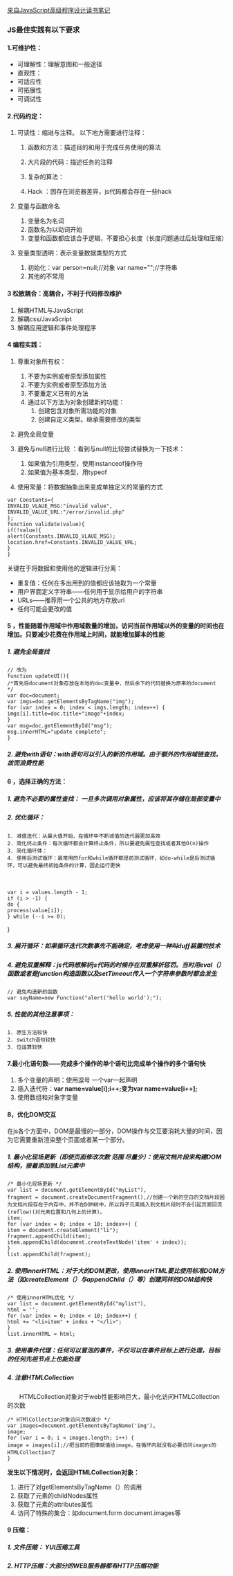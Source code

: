 
[来自JavaScript高级程序设计读书笔记](https://book.douban.com/subject/10546125/)

<!--more-->
### JS最佳实践有以下要求

#### 1.可维护性：

 - 可理解性：理解意图和一般途径
 - 直观性：
 - 可适应性
 - 可拓展性
 - 可调试性

#### 2.代码约定：

1. 可读性：缩进与注释。 以下地方需要进行注释：
　　
    1. 函数和方法：描述目的和用于完成任务使用的算法

    2. 大片段的代码：描述任务的注释
    3.   复杂的算法：
    4.  Hack ：因存在浏览器差异，js代码都会存在一些hack

2. 变量与函数命名
    1. 变量名为名词
    2. 函数名为以动词开始
    3. 变量和函数都应该合乎逻辑，不要担心长度（长度问题通过后处理和压缩）
    
3. 变量类型透明：表示变量数据类型的方式
    1. 初始化：var person=null;//对象 var name="";//字符串
    2. 其他的不常用


#### 3 松散耦合：高耦合，不利于代码修改维护

1. 解耦HTML与JavaScript
2. 解耦css/JavaScript
3. 解耦应用逻辑和事件处理程序

#### 4 编程实践：
1. 尊重对象所有权：
    1. 不要为实例或者原型添加属性
    2. 不要为实例或者原型添加方法
    3. 不要重定义已有的方法
    4. 通过以下方法为对象创建新的功能：
        1. 创建包含对象所需功能的对象
        2. 创建自定义类型。继承需要修改的类型
2. 避免全局变量
3. 避免与null进行比较 ：看到与null的比较尝试替换为一下技术：
    1. 如果值为引用类型，使用instanceof操作符
    2. 如果值为基本类型，用typeof

4. 使用常量：将数据抽象出来变成单独定义的常量的方式


```
var Constants={
INVALID_VLAUE_MSG:"invalid value",
INVALID_VALUE_URL:"/error/invalid.php"
};
function validate(value){
if(!value){
alert(Constants.INVALID_VLAUE_MSG);
location.href=Constants.INVALID_VALUE_URL;
}
}
```

 

关键在于将数据和使用他的逻辑进行分离：
- 重复值：任何在多出用到的值都应该抽取为一个常量
- 用户界面定义字符串——任何用于显示给用户的字符串
- URLs——推荐用一个公共的地方存放url
- 任何可能会更改的值

#### 5 ，性能随着作用域中作用域数量的增加，访问当前作用域以外的变量的时间也在增加。只要减少花费在作用域上时间，就能增加脚本的性能

##### 1. 避免全局查找

```
// 改为
function updateUI(){
/*首先将document对象存放在本地的doc变量中，然后余下的代码替换为原来的document */
var doc=document;
var imgs=doc.getElementsByTagName("img");
for (var index = 0; index < imgs.length; index++) {
imgs[i].title=doc.title+"image"+index;
}
var msg=doc.getElementById("msg");
msg.innerHTML="update complete";
} 
```


##### 2. 避免with语句：with语句可以引入的新的作用域。由于额外的作用域链查找，故而浪费性能

#### 6 ，选择正确的方法：

##### 1. 避免不必要的属性查找： 一旦多次调用对象属性，应该将其存储在局部变量中
##### 2. 优化循环：
    1. 减值迭代：从最大值开始，在循环中不断减值的迭代器更加高效
    2. 简化终止条件：每次循环都会计算终止条件，所以要避免属性查找或者其他O(n)操作
    3. 简化循环体：
    4. 使用后测试循环：最常用的for和while循环都是前测试循环，如do-while是后测试循环，可以避免最终初始条件的计算，因此运行更快
　　　　


```
var i = values.length - 1;
if (i > -1) {
do {
process(value[i]);
} while (--i >= 0);
```

}
##### 3. 展开循环：如果循环迭代次数事先不能确定，考虑使用一种叫duff装置的技术

##### 4. 避免双重解释：js代码想解析js代码的时候存在双重解析惩罚。当时用eval（）函数或者是function构造函数以及setTimeout传入一个字符串参数时都会发生


```
// 避免构造新的函数
var sayName=new Function("alert('hello world');");
```

##### 5. 性能的其他注意事项：
    1. 原生方法较快
    2. switch语句较快
    3. 位运算较快

#### 7.最小化语句数——完成多个操作的单个语句比完成单个操作的多个语句快
1. 多个变量的声明：使用逗号 一个var一起声明
2. 插入迭代符：**var name=value[i];i++;变为var name=value[i++];**
3. 使用数组和对象字变量

#### 8，优化DOM交互
在js各个方面中，DOM是最慢的一部分，DOM操作与交互要消耗大量的时间，因为它需要重新渲染整个页面或者某一个部分。
##### 1. 最小化现场更新（即使页面修改次数 范围 尽量少）：**使用文档片段来构建DOM结构，接着添加到List元素中**


```
/* 最小化现场更新 */
var list = document.getElementById("myList"),
fragment = document.createDocumentFragment(),//创建一个新的空白的文档片段因为文档片段存在于内存中，并不在DOM树中，所以将子元素插入到文档片段时不会引起页面回流(reflow)(对元素位置和几何上的计算)。
item;
for (var index = 0; index < 10; index++) {
item = document.createElement("li");
fragment.appendChild(item);
item.appendChild(document.createTextNode('item' + index));
}
list.appendChild(fragment);
```


 
##### 2. **使用innerHTML**：对于大的DOM更改，使用innerHTML要比使用标准DOM方法（如createElement（）与appendChild（）等）创建同样的DOM结构快


```
/* 使用innerHTML优化 */
var list = document.getElementById("mylist"),
html = '';
for (var index = 0; index < 10; index++) {
html += "<li>item" + index + "</li>";
}
list.innerHTML = html;
```

 

##### 3. **使用事件代理**：任何可以冒泡的事件，不仅可以在事件目标上进行处理，目标的任何先祖节点上也能处理
##### 4. 注意HTMLCollection
　　HTMLCollection对象对于web性能影响巨大，最小化访问HTMLCollection的次数


```
/* HTMlCollection对象访问次数减少 */
var images=document.getElementsByTagName('img'),
image;
for (var i = 0; i < images.length; i++) {
image = images[i];//把当前的图像赋值给image，在循环内就没有必要访问images的HTMLCollection了
}
```

**发生以下情况时，会返回HTMLCollection对象：**
1. 进行了对getElementsByTagName（）的调用
2. 获取了元素的childNodes属性
3. 获取了元素的attributes属性
4. 访问了特殊的集合：如document.form document.images等

#### 9 压缩：
##### 1. 文件压缩： YUI压缩工具
##### 2. HTTP压缩：大部分的WEB服务器都有HTTP压缩功能